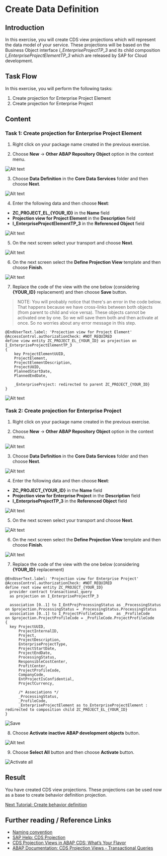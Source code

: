 # Create Data Definition

## Introduction 

In this exercise, you will create CDS view projections which will represent the data model of your service. These projections will be based on the Business Object interface *I_EnterpriseProjectTP_3* and its child composition *I_EnterpriseProjectElementTP_3* which are released by SAP for Cloud development.

## Task Flow  

In this exercise, you will perform the following tasks:

1. Create projection for Enterprise Project Element
2. Create projection for Enterprise Project


## Content

### Task 1: Create projection for Enterprise Project Element

1. Right click on your package name created in the previous exercise.

2. Choose **New** &rarr; **Other ABAP Repository Object** option in the context menu.

  ![Alt text](img/0120-other-abap-repository-object.png) 

3. Choose **Data Definition** in the **Core Data Services** folder and then choose **Next**.

  ![Alt text](img/0130-new-data-definition.png) 

4. Enter the following data and then choose **Next**:
  - **ZC_PROJECT_EL_{YOUR_ID}** in the **Name** field
  - **Projection view for Project Element** in the **Description** field
  - **I_EnterpriseProjectElementTP_3** in the **Referenced Object** field

  ![Alt text](img/0132-project-element-definition-details.png)

5. On the next screen select your transport and choose **Next**.

  ![Alt text](img/0134-project-definition-element-transport.png) 

6. On the next screen select the **Define Projection View** template and then choose **Finish**.

  ![Alt text](img/0144-select-project-definition-template.png)

7. Replace the code of the view with the one below (considering **{YOUR_ID}** replacement) and then choose **Save** button.

> NOTE: You will probably notice that there's an error in the code below. That happens because we have cross-links between both objects (from parent to child and vice versa). These objects cannot be activated one by one. So we will save them both and then activate at once. So no worries about any error message in this step.

~~~abap
@EndUserText.label: 'Projection view for Project Element'
@AccessControl.authorizationCheck: #NOT_REQUIRED
define view entity ZC_PROJECT_EL_{YOUR_ID} as projection on I_EnterpriseProjectElementTP_3
{
    key ProjectElementUUID,
    ProjectElement,
    ProjectElementDescription,
    ProjectUUID,
    PlannedStartDate,
    PlannedEndDate,
    
    _EnterpriseProject: redirected to parent ZC_PROJECT_{YOUR_ID}
}
~~~

  ![Alt text](img/0136-save-project-element-definition.png)


### Task 2: Create projection for Enterprise Project

1. Right click on your package name created in the previous exercise.

2. Choose **New** &rarr; **Other ABAP Repository Object** option in the context menu.

  ![Alt text](img/0120-other-abap-repository-object.png) 

3. Choose **Data Definition** in the **Core Data Services** folder and then choose **Next**.

  ![Alt text](img/0130-new-data-definition.png) 

4. Enter the following data and then choose **Next**:
  - **ZC_PROJECT_{YOUR_ID}** in the **Name** field
  - **Projection view for Enterprise Project** in the **Description** field
  - **I_EnterpriseProjectTP_3** in the **Referenced Object** field

  ![Alt text](img/0140-project-definition-details.png) 

5. On the next screen select your transport and choose **Next**.

  ![Alt text](img/0142-project-definition-transport.png) 

6. On the next screen select the **Define Projection View** template and then choose **Finish**.

  ![Alt text](img/0144-select-project-definition-template.png)

7. Replace the code of the view with the one below (considering **{YOUR_ID}** replacement)

~~~abap
@EndUserText.label: 'Projection view for Enterprise Project'
@AccessControl.authorizationCheck: #NOT_REQUIRED
define root view entity ZC_PROJECT_{YOUR_ID}
  provider contract transactional_query
  as projection on I_EnterpriseProjectTP_3

  association [0..1] to I_EntProjProcessingStatus as _ProcessingStatus on $projection.ProcessingStatus = _ProcessingStatus.ProcessingStatus
  association [0..1] to I_ProjectProfileCode      as _ProfileCode      on $projection.ProjectProfileCode = _ProfileCode.ProjectProfileCode
{
  key ProjectUUID,
      ProjectInternalID,
      Project,
      ProjectDescription,
      EnterpriseProjectType,
      ProjectStartDate,
      ProjectEndDate,
      ProcessingStatus,
      ResponsibleCostCenter,
      ProfitCenter,
      ProjectProfileCode,
      CompanyCode,
      EntProjectIsConfidential,
      ProjectCurrency,

      /* Associations */
      _ProcessingStatus,
      _ProfileCode,
      _EnterpriseProjectElement as to_EnterpriseProjectElement : redirected to composition child ZC_PROJECT_EL_{YOUR_ID}
}
~~~

  ![Save](img/0146-save-project-definition.png)

8. Choose **Activate inactive ABAP development objects** button.
   
  ![Alt text](img/0148-activate-all.png)

9. Choose **Select All** button and then choose **Activate** button.

  ![Activate all](img/0150-activate-all-definitions.png)

## Result

You have created CDS view projections. These projections can be used now as a base to create behavior definition projection.

[Next Tutorial: Create behavior definition](./behavior-definition.md)

## Further reading / Reference Links

- [Naming convention](https://help.sap.com/docs/ABAP_PLATFORM_NEW/fc4c71aa50014fd1b43721701471913d/8b8f9d8f3cb948b2841d6045a255e503.html)
- [SAP Help: CDS Projection](https://help.sap.com/docs/abap-cloud/abap-rap/cds-projection-view)
- [CDS Projection Views in ABAP CDS: What’s Your Flavor](https://blogs.sap.com/2022/07/04/cds-projection-views-in-abap-cds-whats-your-flavor/)
- [ABAP Documentation: CDS Projection Views - Transactional Queries](https://help.sap.com/doc/abapdocu_latest_index_htm/latest/en-US/index.htm?file=abencds_pv_transactional_query.htm)
